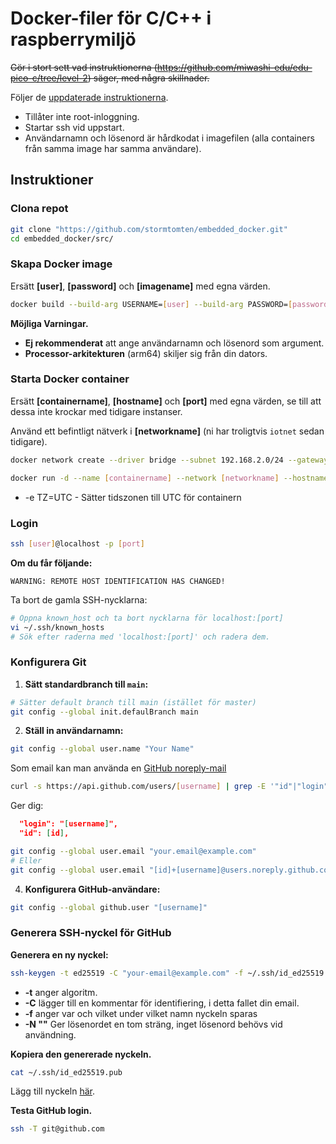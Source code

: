 # Docker-filer för C/C++ i raspberrymiljö
~~Gör i stort sett vad instruktionerna (https://github.com/miwashi-edu/edu-pico-c/tree/level-2) säger, med några skillnader.~~

Följer de [uppdaterade instruktionerna](https://github.com/miwashi-edu/edu-raspberry-os).

- Tillåter inte root-inloggning.
- Startar ssh vid uppstart.
- Användarnamn och lösenord är hårdkodat i imagefilen (alla containers från samma image har samma användare).


## Instruktioner
### Clona repot
```sh
git clone "https://github.com/stormtomten/embedded_docker.git"
cd embedded_docker/src/
```
### Skapa Docker image
Ersätt **[user]**, **[password]** och **[imagename]** med egna värden.

```sh
docker build --build-arg USERNAME=[user] --build-arg PASSWORD=[password] -t [imagename] .
```
**Möjliga Varningar.**

- **Ej rekommenderat** att ange användarnamn och lösenord som argument.
- **Processor-arkitekturen** (arm64) skiljer sig från din dators.

### Starta Docker container
Ersätt **[containername]**, **[hostname]** och **[port]** med egna värden, se till att dessa inte krockar med tidigare instanser.

Använd ett befintligt nätverk i **[networkname]** (ni har troligtvis ```iotnet``` sedan tidigare).
```sh
docker network create --driver bridge --subnet 192.168.2.0/24 --gateway 192.168.2.1 iotnet
```


```sh
docker run -d --name [containername] --network [networkname] --hostname [hostname] -p [port]:22 -e TZ=UTC [imagename]
```
- -e TZ=UTC - Sätter tidszonen till UTC för containern

### Login
```sh
ssh [user]@localhost -p [port]

```
**Om du får följande:**

```WARNING: REMOTE HOST IDENTIFICATION HAS CHANGED!```

Ta bort de gamla SSH-nycklarna:

```sh
# Öppna known_host och ta bort nycklarna för localhost:[port]
vi ~/.ssh/known_hosts
# Sök efter raderna med 'localhost:[port]' och radera dem.
```

### Konfigurera Git
1. **Sätt standardbranch till ```main```:**
```sh
# Sätter default branch till main (istället för master)
git config --global init.defaulBranch main
```
2. **Ställ in användarnamn:**
```sh
git config --global user.name "Your Name"
```
Som email kan man använda en [GitHub noreply-mail](https://docs.github.com/en/account-and-profile/setting-up-and-managing-your-personal-account-on-github/managing-email-preferences/setting-your-commit-email-address#about-no-reply-email)

```sh
curl -s https://api.github.com/users/[username] | grep -E '"id"|"login"'
```

Ger dig:
```json
  "login": "[username]",
  "id": [id],
```

```sh
git config --global user.email "your.email@example.com"
# Eller
git config --global user.email "[id]+[username]@users.noreply.github.com"

```
4. **Konfigurera GitHub-användare:**
```sh
git config --global github.user "[username]"
```
### Generera SSH-nyckel för GitHub
**Generera en ny nyckel:**
```sh
ssh-keygen -t ed25519 -C "your-email@example.com" -f ~/.ssh/id_ed25519 -N ""
```
- **-t** anger algoritm.
- **-C** lägger till en kommentar för identifiering, i detta fallet din email.
- **-f** anger var och vilket under vilket namn nyckeln sparas
- **-N ""** Ger lösenordet en tom sträng, inget lösenord behövs vid användning.

**Kopiera den genererade nyckeln.**
```sh
cat ~/.ssh/id_ed25519.pub
```

Lägg till nyckeln [här](https://github.com/settings/keys).

**Testa GitHub login.**
```sh
ssh -T git@github.com
```
